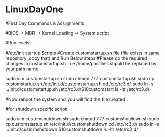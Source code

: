 # LinuxDayOne
#First Day Commands &amp; Assignments

#BIOS -> MBR -> Kernel Loading ->  System script

#Run levels

#/etc/init startup Scripts
#Create customstartup.sh file (file exists in same repository ,copy that) and Run Below steps
#Please do the required changes in customstartup.sh . i.e /home/parallels shpuld be replaced by your path name.

   sudo vim customstartup.sh
   sudo chmod 777 customstartup.sh 
   sudo cp customstartup.sh /etc/init.d/customstartup.sh 
   cd /etc/rc3.d/
   sudo ln -s ../init.d/customstartup.sh /etc/rc3.d/S10customstart
   ls -ltr /etc/rc3.d/


#Now reboot the system and you will find the file created 

#for shutdown specific script

   sudo vim customshutdown.sh
   sudo chmod 777 customshutdown.sh 
   sudo cp customstartup.sh /etc/init.d/customshutdown 
   cd /etc/rc3.d/
   sudo ln -s ../init.d/customshutdown S10customshutdown
   ls -ltr /etc/rc3.d/



